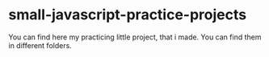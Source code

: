 # small-javascript-practice-projects

You can find here my practicing  little project, that i made. You can find them in different folders.

